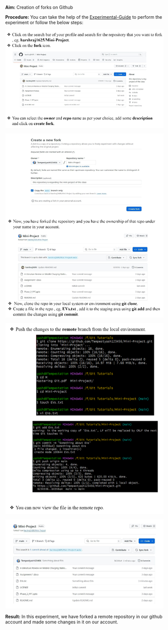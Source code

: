 **Aim:** Creation of forks on Github

**Procedure:** You can take the help of the [Experimental-Guide]() to perform the experiment or follow the below steps:

![image1](https://github.com/Tempestyash123456/practicals-in-Semester-4/blob/Git-and-Github/Exp6/ss-1.png)

![image2](https://github.com/Tempestyash123456/practicals-in-Semester-4/blob/Git-and-Github/Exp6/ss-2.png)

![image3](https://github.com/Tempestyash123456/practicals-in-Semester-4/blob/Git-and-Github/Exp6/ss-3.png)

![image4](https://github.com/Tempestyash123456/practicals-in-Semester-4/blob/Git-and-Github/Exp6/ss-4.png)

**Result:** In this experiment, we have forked a remote repository in our github account and made some changes in it on our account.
